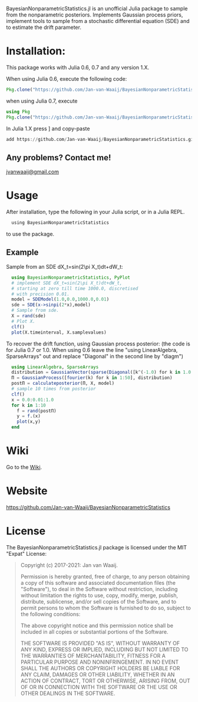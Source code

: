 ﻿BayesianNonparametricStatistics.jl is an unofficial Julia package to sample from the nonparametric posteriors. Implements Gaussian process priors, implement tools to sample from a stochastic differential equation (SDE) and to estimate the drift parameter.

# Installation:

This package works with Julia 0.6, 0.7 and any version 1.X.

When using Julia 0.6, execute the following code: 

```julia
Pkg.clone("https://github.com/Jan-van-Waaij/BayesianNonparametricStatistics.git", "BayesianNonparametricStatistics")
```

when using Julia 0.7, execute


```julia
using Pkg
Pkg.clone("https://github.com/Jan-van-Waaij/BayesianNonparametricStatistics.git", "BayesianNonparametricStatistics")
```

In Julia 1.X press ] and copy-paste
```julia
add https://github.com/Jan-van-Waaij/BayesianNonparametricStatistics.git
```

## Any problems? Contact me!

<jvanwaaij@gmail.com>

# Usage

After installation, type the following in your Julia script, or in a Julia REPL. 

```julia
  using BayesianNonparametricStatistics
```

to use the package. 

## Example 

Sample from an SDE dX_t=sin(2\pi X_t)dt+dW_t: 

```julia
  using BayesianNonparametricStatistics, PyPlot
  # implement SDE dX_t=sin(2\pi X_t)dt+dW_t, 
  # starting at zero till time 1000.0, discretised 
  # with precision 0.01.
  model = SDEModel(1.0,0.0,1000.0,0.01)
  sde = SDE(x->sinpi(2*x),model)
  # Sample from sde.
  X = rand(sde)
  # Plot X. 
  clf()
  plot(X.timeinterval, X.samplevalues)
```

To recover the drift function, using Gaussian process posterior:
(the code is for Julia 0.7 or 1.0. When using 0.6 leave the line "using LinearAlgebra, SparseArrays" out and replace "Diagonal" in the second line by "diagm") 

```julia
  using LinearAlgebra, SparseArrays
  distribution = GaussianVector(sparse(Diagonal([k^(-1.0) for k in 1.0:50.0])))
  Π = GaussianProcess([fourier(k) for k in 1:50], distribution)
  postΠ = calculateposterior(Π, X, model)
  # sample 10 times from posterior
  clf()
  x = 0.0:0.01:1.0
  for k in 1:10
    f = rand(postΠ)
    y = f.(x)
    plot(x,y)
  end 
```

# Wiki

Go to the [Wiki](https://github.com/Jan-van-Waaij/BayesianNonparametricStatistics/blob/master/BayesianNonparametricStatistics.wiki/Home.md).

# Website

https://github.com/Jan-van-Waaij/BayesianNonparametricStatistics

# License

The BayesianNonparametricStatistics.jl package is licensed under the MIT "Expat" License:

> Copyright (c) 2017-2021: Jan van Waaij.
>
> Permission is hereby granted, free of charge, to any person obtaining a copy
> of this software and associated documentation files (the "Software"), to deal
> in the Software without restriction, including without limitation the rights
> to use, copy, modify, merge, publish, distribute, sublicense, and/or sell
> copies of the Software, and to permit persons to whom the Software is
> furnished to do so, subject to the following conditions:
>
> The above copyright notice and this permission notice shall be included in all
> copies or substantial portions of the Software.
>
> THE SOFTWARE IS PROVIDED "AS IS", WITHOUT WARRANTY OF ANY KIND, EXPRESS OR
> IMPLIED, INCLUDING BUT NOT LIMITED TO THE WARRANTIES OF MERCHANTABILITY,
> FITNESS FOR A PARTICULAR PURPOSE AND NONINFRINGEMENT. IN NO EVENT SHALL THE
> AUTHORS OR COPYRIGHT HOLDERS BE LIABLE FOR ANY CLAIM, DAMAGES OR OTHER
> LIABILITY, WHETHER IN AN ACTION OF CONTRACT, TORT OR OTHERWISE, ARISING FROM,
> OUT OF OR IN CONNECTION WITH THE SOFTWARE OR THE USE OR OTHER DEALINGS IN THE
> SOFTWARE.
>
